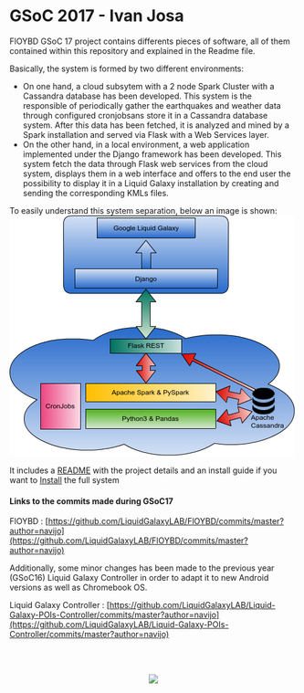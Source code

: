 # GSoC 2017 - Ivan Josa

FlOYBD GSoC 17 project contains differents pieces of software, all of them contained within this repository and explained in the Readme file.

Basically, the system is formed by two different environments:
* On one hand, a cloud subsytem with a 2 node Spark Cluster with a Cassandra database has been developed. This system is the responsible of periodically gather the earthquakes and weather data through configured cronjobsans store it in a Cassandra database system. After this data has been fetched, it is analyzed and mined by a Spark installation and served via Flask with a Web Services layer.
* On the other hand, in a local environment, a web application implemented under the Django framework has been developed. This system fetch the data through Flask web services from the cloud system, displays them in a web interface and offers to the end user the possibility to display it in a Liquid Galaxy installation by creating and sending the corresponding KMLs files.

To easily understand this system separation, below an image is shown:
![Infrastructure](https://github.com/LiquidGalaxyLAB/FlOYBD/blob/master/implementacio.png)

It includes a [README](https://github.com/LiquidGalaxyLAB/FlOYBD/blob/master/README.md) with the project details and an install guide if you want to [Install](https://github.com/LiquidGalaxyLAB/FlOYBD/blob/master/docs/INSTALL.md) the full system

#### Links to the commits made during GSoC17

FlOYBD : [https://github.com/LiquidGalaxyLAB/FlOYBD/commits/master?author=navijo](https://github.com/LiquidGalaxyLAB/FlOYBD/commits/master?author=navijo)

Additionally, some minor changes has been made to the previous year (GSoC16) Liquid Galaxy Controller in order to adapt it to new Android versions as well as Chromebook OS. 

Liquid Galaxy Controller : [https://github.com/LiquidGalaxyLAB/Liquid-Galaxy-POIs-Controller/commits/master?author=navijo](https://github.com/LiquidGalaxyLAB/Liquid-Galaxy-POIs-Controller/commits/master?author=navijo)

<br>
<br>
<p align="center">
<img src="https://developers.google.com/open-source/gsoc/resources/downloads/GSoC-logo-horizontal.svg"  width="700">
</p>
